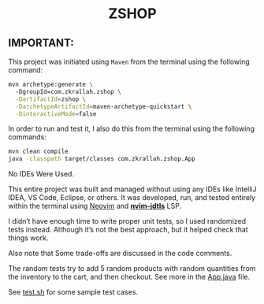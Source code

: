 <h1 align="center"> ZSHOP </h1>

## IMPORTANT:

This project was initiated using `Maven` from the terminal using the following command:
```bash
mvn archetype:generate \                                                                     
  -DgroupId=com.zkrallah.zshop \
  -DartifactId=zshop \
  -DarchetypeArtifactId=maven-archetype-quickstart \
  -DinteractiveMode=false
```

In order to run and test it, I also do this from the terminal using the following commands:
```bash
mvn clean compile
java -classpath target/classes com.zkrallah.zshop.App
```

 No IDEs Were Used.

 This entire project was built and managed without using any IDEs like IntelliJ IDEA, VS Code, Eclipse, or others. It was developed, run, and tested entirely within the terminal using [Neovim](https://neovim.io/) and **[nvim-jdtls](https://github.com/mfussenegger/nvim-jdtls)** LSP.

I didn’t have enough time to write proper unit tests, so I used randomized tests instead. Although it’s not the best approach, but it helped check that things work.

Also note that Some trade-offs are discussed in the code comments.

The random tests try to add 5 random products with random quantities from the inventory to the cart, and then checkout. See more in the [App.java](https://github.com/muhammadzkralla/zshop/blob/master/shop/src/main/java/com/zkrallah/zshop/App.java) file.

See [test.sh](https://github.com/muhammadzkralla/zshop/blob/master/shop/test.txt) for some sample test cases.
